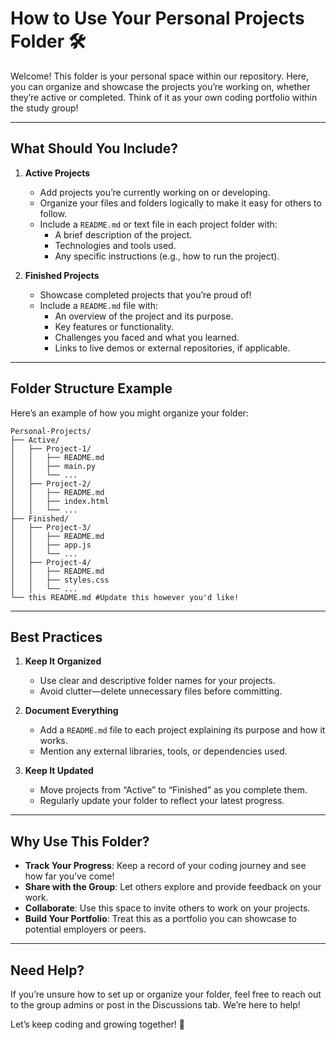 # How to Use Your Personal Projects Folder 🛠️

Welcome! This folder is your personal space within our repository. Here, you can organize and showcase the projects you’re working on, whether they’re active or completed. Think of it as your own coding portfolio within the study group!

---

## What Should You Include?

1. **Active Projects**  
   - Add projects you’re currently working on or developing.  
   - Organize your files and folders logically to make it easy for others to follow.  
   - Include a `README.md` or text file in each project folder with:  
     - A brief description of the project.  
     - Technologies and tools used.  
     - Any specific instructions (e.g., how to run the project).  

2. **Finished Projects**  
   - Showcase completed projects that you’re proud of!  
   - Include a `README.md` file with:  
     - An overview of the project and its purpose.  
     - Key features or functionality.  
     - Challenges you faced and what you learned.  
     - Links to live demos or external repositories, if applicable.

---

## Folder Structure Example

Here’s an example of how you might organize your folder:

```
Personal-Projects/
├── Active/
│   ├── Project-1/
│   │   ├── README.md
│   │   ├── main.py
│   │   └── ...
│   ├── Project-2/
│   │   ├── README.md
│   │   ├── index.html
│   │   └── ...
├── Finished/
│   ├── Project-3/
│   │   ├── README.md
│   │   ├── app.js
│   │   └── ...
│   ├── Project-4/
│   │   ├── README.md
│   │   ├── styles.css
│   │   └── ...
└── this README.md #Update this however you'd like!
```

---

## Best Practices

1. **Keep It Organized**  
   - Use clear and descriptive folder names for your projects.  
   - Avoid clutter—delete unnecessary files before committing.  

2. **Document Everything**  
   - Add a `README.md` file to each project explaining its purpose and how it works.  
   - Mention any external libraries, tools, or dependencies used.  

3. **Keep It Updated**  
   - Move projects from “Active” to “Finished” as you complete them.  
   - Regularly update your folder to reflect your latest progress.

---

## Why Use This Folder?

- **Track Your Progress**: Keep a record of your coding journey and see how far you’ve come!  
- **Share with the Group**: Let others explore and provide feedback on your work.  
- **Collaborate**: Use this space to invite others to work on your projects.  
- **Build Your Portfolio**: Treat this as a portfolio you can showcase to potential employers or peers.  

---

## Need Help?

If you’re unsure how to set up or organize your folder, feel free to reach out to the group admins or post in the Discussions tab. We’re here to help!

Let’s keep coding and growing together! 🚀
